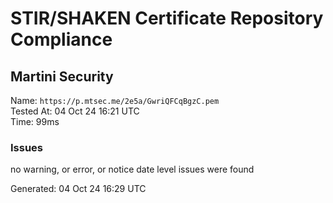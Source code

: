# STIR/SHAKEN Certificate Repository Compliance

## Martini Security

Name: `https://p.mtsec.me/2e5a/GwriQFCqBgzC.pem`\
Tested At: 04 Oct 24 16:21 UTC\
Time: 99ms

### Issues

no warning, or error, or notice date level issues were found

Generated: 04 Oct 24 16:29 UTC